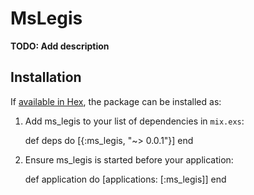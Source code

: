# MsLegis

**TODO: Add description**

## Installation

If [available in Hex](https://hex.pm/docs/publish), the package can be installed as:

  1. Add ms_legis to your list of dependencies in `mix.exs`:

        def deps do
          [{:ms_legis, "~> 0.0.1"}]
        end

  2. Ensure ms_legis is started before your application:

        def application do
          [applications: [:ms_legis]]
        end

